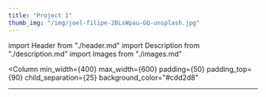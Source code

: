 ```yaml
---
title: "Project 1"
thumb_img: "/img/joel-filipe-2BLsWpau-GQ-unsplash.jpg"
---
```


import Header from "./header.md"
import Description from "./description.md"
import Images from "./images.md"

<Column
  min_width={400}
  max_width={600}
  padding={50}
  padding_top={90}
  child_separation={25}
  background_color="#cdd2d8"
>

  <Header />

  ---

  <Description />

</Column>



<Column>

  <Images />

</Column>

